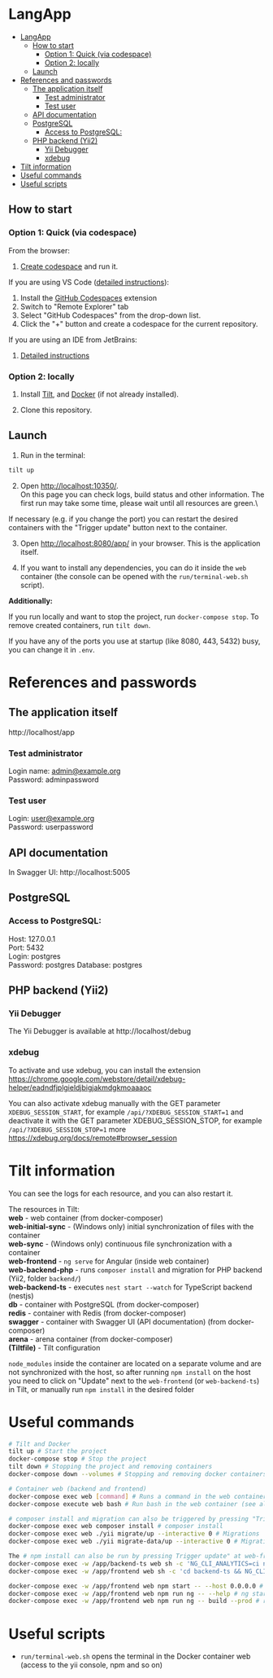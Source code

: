 # LangApp

- [LangApp](#langapp)
  - [How to start](#how-to-start)
    - [Option 1: Quick (via codespace)](#option-1-quick-via-codespace)
    - [Option 2: locally](#option-2-locally)
  - [Launch](#launch)
- [References and passwords](#references-and-passwords)
  - [The application itself](#the-application-itself)
    - [Test administrator](#test-administrator)
    - [Test user](#test-user)
  - [API documentation](#api-documentation)
  - [PostgreSQL](#postgresql)
    - [Access to PostgreSQL:](#access-to-postgresql)
  - [PHP backend (Yii2)](#php-backend-yii2)
    - [Yii Debugger](#yii-debugger)
    - [xdebug](#xdebug)
- [Tilt information](#tilt-information)
- [Useful commands](#useful-commands)
- [Useful scripts](#useful-scripts)

## How to start

### Option 1: Quick (via codespace)

From the browser:
1. [Create codespace](https://github.com/codespaces/new?hide_repo_select=true&ref=master&repo=568000975&machine=standardLinux32gb) and run it.

If you are using VS Code ([detailed instructions](https://docs.github.com/en/codespaces/developing-in-codespaces/using-github-codespaces-in-visual-studio-code#creating-a-codespace-in-vs-code)):
1. Install the [GitHub Codespaces](https://marketplace.visualstudio.com/items?itemName=GitHub.codespaces) extension
2. Switch to "Remote Explorer" tab
3. Select "GitHub Codespaces" from the drop-down list.
4. Click the "+" button and create a codespace for the current repository.

If you are using an IDE from JetBrains:
1. [Detailed instructions](https://docs.github.com/en/codespaces/developing-in-codespaces/using-github-codespaces-in-your-jetbrains-ide)

### Option 2: locally
1. Install [Tilt](https://docs.tilt.dev/install.html), and [Docker](https://docs.docker.com/get-docker/) (if not already installed).

2. Clone this repository.

## Launch
1. Run in the terminal:
```bash
tilt up
```

2. Open [http://localhost:10350/](http://localhost:10350/).\
On this page you can check logs, build status and other information. The first run may take some time, please wait until all resources are green.\

If necessary (e.g. if you change the port) you can restart the desired containers with the "Trigger update" button next to the container.

3. Open [http://localhost:8080/app/](http://localhost:8080/app/) in your browser.
This is the application itself.

4. If you want to install any dependencies, you can do it inside the `web` container (the console can be opened with the `run/terminal-web.sh` script).

**Additionally:**

If you run locally and want to stop the project, run
`docker-compose stop`. To remove created containers, run `tilt down`.

If you have any of the ports you use at startup (like 8080, 443, 5432) busy, you can change it in `.env`.

# References and passwords
## The application itself
http://localhost/app

### Test administrator
Login name: admin@example.org\
Password: adminpassword

### Test user
Login: user@example.org\
Password: userpassword

## API documentation
In Swagger UI: http://localhost:5005

## PostgreSQL
<!--pgAdmin4 available at http://localhost:5001/\
adminer available at http://localhost:5002/?pgsql=db&username=postgres&db=postgres&ns=public-->

### Access to PostgreSQL:
Host: 127.0.0.1\
Port: 5432\
Login: postgres\
Password: postgres
Database: postgres

## PHP backend (Yii2)
### Yii Debugger
The Yii Debugger is available at http://localhost/debug

### xdebug
To activate and use xdebug, you can install the extension https://chrome.google.com/webstore/detail/xdebug-helper/eadndfjplgieldjbigjakmdgkmoaaaoc

You can also activate xdebug manually with the GET parameter `XDEBUG_SESSION_START`, for example `/api/?XDEBUG_SESSION_START=1` and deactivate it with the GET parameter XDEBUG_SESSION_STOP, for example `/api/?XDEBUG_SESSION_STOP=1` more https://xdebug.org/docs/remote#browser_session


# Tilt information
You can see the logs for each resource, and you can also restart it.

The resources in Tilt:\
**web** - web container (from docker-composer)\
**web-initial-sync** - (Windows only) initial synchronization of files with the container\
**web-sync** - (Windows only) continuous file synchronization with a container\
**web-frontend** - `ng serve` for Angular (inside web container)\
**web-backend-php** - runs `composer install` and migration for PHP backend (Yii2, folder `backend/`) <!--(first time only, then Tilt will run `composer install` if composer.json is changed and show results in `web`)-->\
**web-backend-ts** - executes `nest start --watch` for TypeScript backend (nestjs)\
**db** - container with PostgreSQL (from docker-composer)\
**redis** - container with Redis (from docker-composer)\
**swagger** - container with Swagger UI (API documentation) (from docker-composer)\
**arena** - arena container (from docker-composer)\
**(Tiltfile)** - Tilt configuration
<!--**adminer**, **arena**, **pgadmin** - containers with adminer, arena, pgadmin (from docker-composer)\-->

`node_modules` inside the container are located on a separate volume and are not synchronized with the host, so after running `npm install` on the host you need to click on "Update" next to the `web-frontend` (or `web-backend-ts`) in Tilt, or manually run `npm install` in the desired folder

# Useful commands


```bash
# Tilt and Docker
tilt up # Start the project
docker-compose stop # Stop the project
tilt down # Stopping the project and removing containers
docker-compose down --volumes # Stopping and removing docker containers along with volumes (database, caches, etc.)

# Container web (backend and frontend)
docker-compose exec web [command] # Runs a command in the web container
docker-compose execute web bash # Run bash in the web container (see also run/terminal-web.sh)

# composer install and migration can also be triggered by pressing "Trigger update" on web-backend-php in Tilt
docker-compose exec web composer install # composer install 
docker-compose exec web ./yii migrate/up --interactive 0 # Migrations
docker-compose exec web ./yii migrate-data/up --interactive 0 # Migrations for data (dictionary, etc.)

The # npm install can also be run by pressing Trigger update" at web-frontend/web-backend-ts in Tilt
docker-compose exec -w /app/backend-ts web sh -c 'NG_CLI_ANALYTICS=ci npm install --no-audit' # npm install for backend-ts
docker-compose exec -w /app/frontend web sh -c 'cd backend-ts && NG_CLI_ANALYTICS=ci npm install --no-audit' # npm install for frontend

docker-compose exec -w /app/frontend web npm start -- --host 0.0.0.0 # npm start (starts ng serve)
docker-compose exec -w /app/frontend web npm run ng -- --help # ng start  
docker-compose exec -w /app/frontend web npm run ng -- build --prod # run ng build --prod
```

# Useful scripts

- `run/terminal-web.sh` opens the terminal in the Docker container web (access to the yii console, npm and so on)
